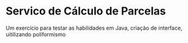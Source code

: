 # Servico de Cálculo de Parcelas
<p>Um exercício para testar as habilidades em Java, criação de interface, uitilizando poliformismo</p>
